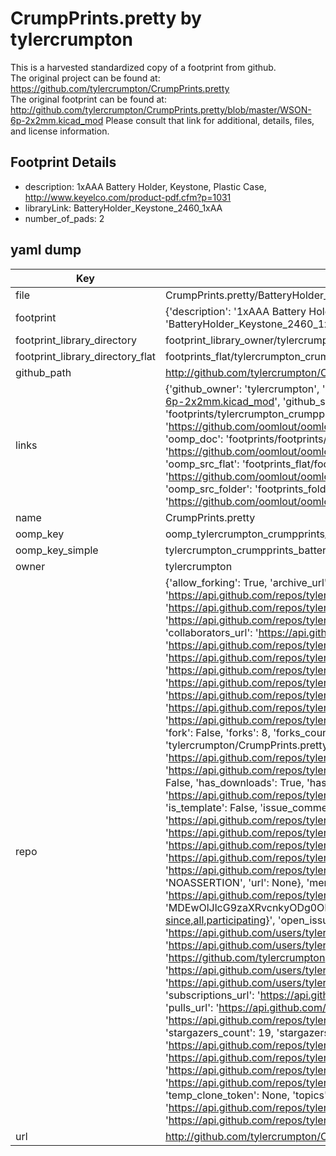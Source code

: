 # CrumpPrints.pretty by tylercrumpton  
This is a harvested standardized copy of a footprint from github.  
The original project can be found at:  
https://github.com/tylercrumpton/CrumpPrints.pretty  
The original footprint can be found at:
http://github.com/tylercrumpton/CrumpPrints.pretty/blob/master/WSON-6p-2x2mm.kicad_mod
Please consult that link for additional, details, files, and license information.  
## Footprint Details
* description: 1xAAA Battery Holder, Keystone, Plastic Case, http://www.keyelco.com/product-pdf.cfm?p=1031  
* libraryLink: BatteryHolder_Keystone_2460_1xAA  
* number_of_pads: 2  
## yaml dump  
| Key | Value |  
| --- | --- |  
| file | CrumpPrints.pretty/BatteryHolder_Keystone_2460_1xAA.kicad_mod |  
| footprint | {'description': '1xAAA Battery Holder, Keystone, Plastic Case, http://www.keyelco.com/product-pdf.cfm?p=1031', 'libraryLink': 'BatteryHolder_Keystone_2460_1xAA', 'number_of_pads': 2} |  
| footprint_library_directory | footprint_library_owner/tylercrumpton_CrumpPrints.pretty |  
| footprint_library_directory_flat | footprints_flat/tylercrumpton_crumpprints_batteryholder_keystone_2460_1xaa/working |  
| github_path | http://github.com/tylercrumpton/CrumpPrints.pretty/blob/master/BatteryHolder_Keystone_2460_1xAA.kicad_mod |  
| links | {'github_owner': 'tylercrumpton', 'github_repo_name': 'CrumpPrints.pretty', 'github_src': 'http://github.com/tylercrumpton/CrumpPrints.pretty/blob/master/WSON-6p-2x2mm.kicad_mod', 'github_src_repo': 'https://github.com/tylercrumpton/CrumpPrints.pretty', 'oomp_bot': 'footprints/tylercrumpton_crumpprints_batteryholder_keystone_2460_1xaa/working', 'oomp_bot_github': 'https://github.com/oomlout/oomlout_oomp_footprint_bot/tree/main/footprints/tylercrumpton_crumpprints_batteryholder_keystone_2460_1xaa/working', 'oomp_doc': 'footprints/footprints/tylercrumpton/CrumpPrints/BatteryHolder_Keystone_2460_1xAA/working/', 'oomp_doc_github': 'https://github.com/oomlout/oomlout_oomp_footprint_doc/tree/main/footprints/footprints/tylercrumpton/CrumpPrints/BatteryHolder_Keystone_2460_1xAA/working', 'oomp_src_flat': 'footprints_flat/footprints_flat/tylercrumpton_crumpprints_batteryholder_keystone_2460_1xaa/working', 'oomp_src_flat_github': 'https://github.com/oomlout/oomlout_oomp_footprint_src/tree/main/footprints_flat/tylercrumpton_crumpprints_batteryholder_keystone_2460_1xaa/working', 'oomp_src_folder': 'footprints_folder/footprints_folder/tylercrumpton/CrumpPrints/BatteryHolder_Keystone_2460_1xAA/working', 'oomp_src_folder_github': 'https://github.com/oomlout/oomlout_oomp_footprint_src/tree/main/footprints_folder/tylercrumpton/CrumpPrints/BatteryHolder_Keystone_2460_1xAA/working'} |  
| name | CrumpPrints.pretty |  
| oomp_key | oomp_tylercrumpton_crumpprints_batteryholder_keystone_2460_1xaa |  
| oomp_key_simple | tylercrumpton_crumpprints_batteryholder_keystone_2460_1xaa |  
| owner | tylercrumpton |  
| repo | {'allow_forking': True, 'archive_url': 'https://api.github.com/repos/tylercrumpton/CrumpPrints.pretty/{archive_format}{/ref}', 'archived': False, 'assignees_url': 'https://api.github.com/repos/tylercrumpton/CrumpPrints.pretty/assignees{/user}', 'blobs_url': 'https://api.github.com/repos/tylercrumpton/CrumpPrints.pretty/git/blobs{/sha}', 'branches_url': 'https://api.github.com/repos/tylercrumpton/CrumpPrints.pretty/branches{/branch}', 'clone_url': 'https://github.com/tylercrumpton/CrumpPrints.pretty.git', 'collaborators_url': 'https://api.github.com/repos/tylercrumpton/CrumpPrints.pretty/collaborators{/collaborator}', 'comments_url': 'https://api.github.com/repos/tylercrumpton/CrumpPrints.pretty/comments{/number}', 'commits_url': 'https://api.github.com/repos/tylercrumpton/CrumpPrints.pretty/commits{/sha}', 'compare_url': 'https://api.github.com/repos/tylercrumpton/CrumpPrints.pretty/compare/{base}...{head}', 'contents_url': 'https://api.github.com/repos/tylercrumpton/CrumpPrints.pretty/contents/{+path}', 'contributors_url': 'https://api.github.com/repos/tylercrumpton/CrumpPrints.pretty/contributors', 'created_at': '2015-01-06T05:19:41Z', 'default_branch': 'master', 'deployments_url': 'https://api.github.com/repos/tylercrumpton/CrumpPrints.pretty/deployments', 'description': "KiCad repo for footprints I've made.", 'disabled': False, 'downloads_url': 'https://api.github.com/repos/tylercrumpton/CrumpPrints.pretty/downloads', 'events_url': 'https://api.github.com/repos/tylercrumpton/CrumpPrints.pretty/events', 'fork': False, 'forks': 8, 'forks_count': 8, 'forks_url': 'https://api.github.com/repos/tylercrumpton/CrumpPrints.pretty/forks', 'full_name': 'tylercrumpton/CrumpPrints.pretty', 'git_commits_url': 'https://api.github.com/repos/tylercrumpton/CrumpPrints.pretty/git/commits{/sha}', 'git_refs_url': 'https://api.github.com/repos/tylercrumpton/CrumpPrints.pretty/git/refs{/sha}', 'git_tags_url': 'https://api.github.com/repos/tylercrumpton/CrumpPrints.pretty/git/tags{/sha}', 'git_url': 'git://github.com/tylercrumpton/CrumpPrints.pretty.git', 'has_discussions': False, 'has_downloads': True, 'has_issues': True, 'has_pages': False, 'has_projects': True, 'has_wiki': True, 'homepage': '', 'hooks_url': 'https://api.github.com/repos/tylercrumpton/CrumpPrints.pretty/hooks', 'html_url': 'https://github.com/tylercrumpton/CrumpPrints.pretty', 'id': 28848050, 'is_template': False, 'issue_comment_url': 'https://api.github.com/repos/tylercrumpton/CrumpPrints.pretty/issues/comments{/number}', 'issue_events_url': 'https://api.github.com/repos/tylercrumpton/CrumpPrints.pretty/issues/events{/number}', 'issues_url': 'https://api.github.com/repos/tylercrumpton/CrumpPrints.pretty/issues{/number}', 'keys_url': 'https://api.github.com/repos/tylercrumpton/CrumpPrints.pretty/keys{/key_id}', 'labels_url': 'https://api.github.com/repos/tylercrumpton/CrumpPrints.pretty/labels{/name}', 'language': None, 'languages_url': 'https://api.github.com/repos/tylercrumpton/CrumpPrints.pretty/languages', 'license': {'key': 'other', 'name': 'Other', 'node_id': 'MDc6TGljZW5zZTA=', 'spdx_id': 'NOASSERTION', 'url': None}, 'merges_url': 'https://api.github.com/repos/tylercrumpton/CrumpPrints.pretty/merges', 'milestones_url': 'https://api.github.com/repos/tylercrumpton/CrumpPrints.pretty/milestones{/number}', 'mirror_url': None, 'name': 'CrumpPrints.pretty', 'network_count': 8, 'node_id': 'MDEwOlJlcG9zaXRvcnkyODg0ODA1MA==', 'notifications_url': 'https://api.github.com/repos/tylercrumpton/CrumpPrints.pretty/notifications{?since,all,participating}', 'open_issues': 1, 'open_issues_count': 1, 'owner': {'avatar_url': 'https://avatars.githubusercontent.com/u/1317406?v=4', 'events_url': 'https://api.github.com/users/tylercrumpton/events{/privacy}', 'followers_url': 'https://api.github.com/users/tylercrumpton/followers', 'following_url': 'https://api.github.com/users/tylercrumpton/following{/other_user}', 'gists_url': 'https://api.github.com/users/tylercrumpton/gists{/gist_id}', 'gravatar_id': '', 'html_url': 'https://github.com/tylercrumpton', 'id': 1317406, 'login': 'tylercrumpton', 'node_id': 'MDQ6VXNlcjEzMTc0MDY=', 'organizations_url': 'https://api.github.com/users/tylercrumpton/orgs', 'received_events_url': 'https://api.github.com/users/tylercrumpton/received_events', 'repos_url': 'https://api.github.com/users/tylercrumpton/repos', 'site_admin': False, 'starred_url': 'https://api.github.com/users/tylercrumpton/starred{/owner}{/repo}', 'subscriptions_url': 'https://api.github.com/users/tylercrumpton/subscriptions', 'type': 'User', 'url': 'https://api.github.com/users/tylercrumpton'}, 'private': False, 'pulls_url': 'https://api.github.com/repos/tylercrumpton/CrumpPrints.pretty/pulls{/number}', 'pushed_at': '2021-07-31T22:14:04Z', 'releases_url': 'https://api.github.com/repos/tylercrumpton/CrumpPrints.pretty/releases{/id}', 'size': 84, 'ssh_url': 'git@github.com:tylercrumpton/CrumpPrints.pretty.git', 'stargazers_count': 19, 'stargazers_url': 'https://api.github.com/repos/tylercrumpton/CrumpPrints.pretty/stargazers', 'statuses_url': 'https://api.github.com/repos/tylercrumpton/CrumpPrints.pretty/statuses/{sha}', 'subscribers_count': 3, 'subscribers_url': 'https://api.github.com/repos/tylercrumpton/CrumpPrints.pretty/subscribers', 'subscription_url': 'https://api.github.com/repos/tylercrumpton/CrumpPrints.pretty/subscription', 'svn_url': 'https://github.com/tylercrumpton/CrumpPrints.pretty', 'tags_url': 'https://api.github.com/repos/tylercrumpton/CrumpPrints.pretty/tags', 'teams_url': 'https://api.github.com/repos/tylercrumpton/CrumpPrints.pretty/teams', 'temp_clone_token': None, 'topics': ['footprint', 'kicad', 'neopixels', 'smd'], 'trees_url': 'https://api.github.com/repos/tylercrumpton/CrumpPrints.pretty/git/trees{/sha}', 'updated_at': '2022-10-10T19:37:59Z', 'url': 'https://api.github.com/repos/tylercrumpton/CrumpPrints.pretty', 'visibility': 'public', 'watchers': 19, 'watchers_count': 19, 'web_commit_signoff_required': False} |  
| url | http://github.com/tylercrumpton/CrumpPrints.pretty |  

